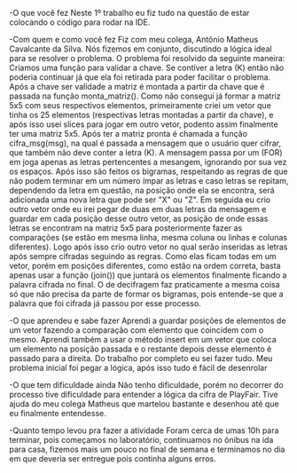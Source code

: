 
-O que você fez
 Neste 1º trabalho eu fiz tudo na questão de estar colocando o código para rodar na IDE.

-Com quem e como você fez
Fiz com meu colega, Antônio Matheus Cavalcante da Silva. Nós fizemos em conjunto, discutindo a lógica ideal para se resolver o problema.
O problema foi resolvido da seguinte maneira: Criamos uma função para validar a chave. Se contiver a letra (K) então não poderia continuar já que ela foi retirada para poder facilitar o problema. Após a chave ser validade a matriz é montada a partir da chave que é passada na função monta_matriz(). Como não consegui já formar a matriz 5x5 com seus respectivos elementos, primeiramente criei um vetor que tinha os 25 elementos (respectivas letras montadas a partir da chave), e após isso usei slices para jogar em outro vetor, podento assim finalmente ter uma matriz 5x5. Após ter a matriz pronta é chamada a função cifra_msg(msg), na qual é passada a mensagem que o usuário quer cifrar, que também não deve conter a letra (K). A mensagem passa por um (FOR) em joga apenas as letras pertencentes a mesangem, ignorando por sua vez os espaços. Após isso são feitos os bigramas, respeitando as regras de que não podem terminar em um número ímpar as letras e caso letras se repitam, dependendo da letra em questão, na posição onde ela se encontra, será adicionada uma nova letra que pode ser "X" ou "Z". Em seguida eu crio outro vetor onde eu irei pegar de duas em duas letras da mensagem e guardar em cada posição desse outro vetor, as posição de onde essas letras se encontram na matriz 5x5 para posteriormente fazer as comparações (se estão em mesma linha, mesma coluna ou linhas e colunas diferentes). Logo após isso crio outro vetor no qual serão inseridas as letras após sempre cifradas seguindo as regras. Como elas ficam todas em um vetor, porém em posições diferentes, como estão na ordem correta, basta apenas usar a função (join()) que juntará os elementos finalmente ficando a palavra cifrada no final. O de decifragem faz praticamente a mesma coisa só que não precisa da parte de formar os bigramas, pois entende-se que a palavra que foi cifrada já passou por esse processo.

-O que aprendeu e sabe fazer
Aprendi a guardar posições de elementos de um vetor fazendo a comparação com elemento que coincidem com o mesmo. Aprendi também a usar o método insert em um vetor que coloca um elemento na posição passada e o restante depois desse elemento é passado para a direita. Do trabalho por completo eu sei fazer tudo. Meu problema inicial foi pegar a lógica, após isso tudo é fácil de desenrolar

-O que tem dificuldade ainda
Não tenho dificuldade, porém no decorrer do processo tive dificuldade para entender a lógica da cifra de PlayFair. Tive ajuda do meu colega Matheus que martelou bastante e desenhou até que eu finalmente entendesse.

-Quanto tempo levou pra fazer a atividade
Foram cerca de umas 10h para terminar, pois começamos no laboratório, continuamos no ônibus na ida para casa, fizemos mais um pouco no final de semana e terminamos no dia em que deveria ser entregue pois continha alguns erros.
